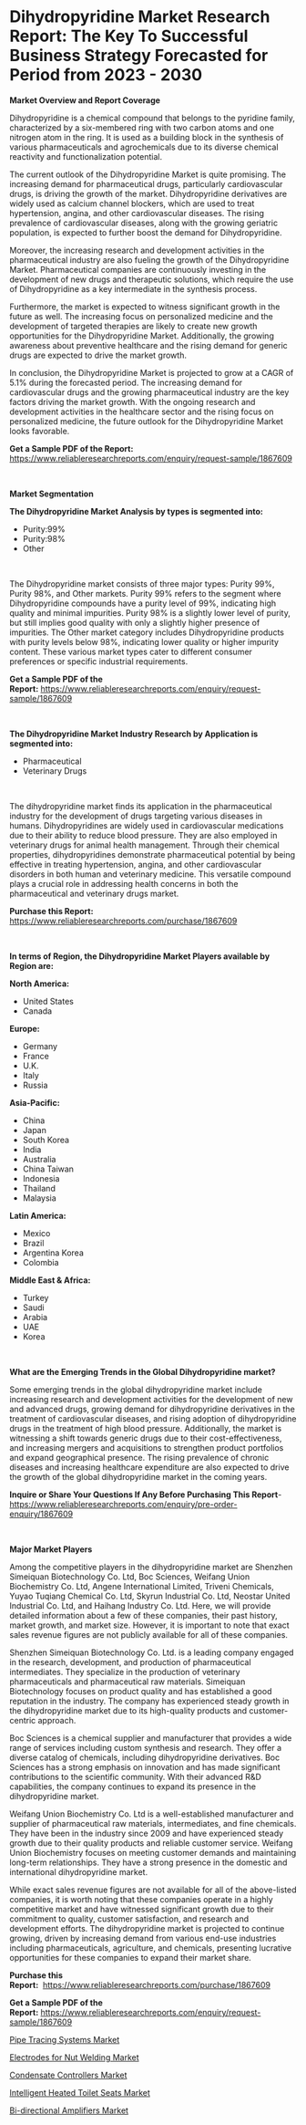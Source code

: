 <p><h1>Dihydropyridine Market Research Report: The Key To Successful Business Strategy Forecasted for Period from 2023 - 2030</h1></p><p><strong>Market Overview and Report Coverage</strong></p>
<p><p>Dihydropyridine is a chemical compound that belongs to the pyridine family, characterized by a six-membered ring with two carbon atoms and one nitrogen atom in the ring. It is used as a building block in the synthesis of various pharmaceuticals and agrochemicals due to its diverse chemical reactivity and functionalization potential.</p><p>The current outlook of the Dihydropyridine Market is quite promising. The increasing demand for pharmaceutical drugs, particularly cardiovascular drugs, is driving the growth of the market. Dihydropyridine derivatives are widely used as calcium channel blockers, which are used to treat hypertension, angina, and other cardiovascular diseases. The rising prevalence of cardiovascular diseases, along with the growing geriatric population, is expected to further boost the demand for Dihydropyridine.</p><p>Moreover, the increasing research and development activities in the pharmaceutical industry are also fueling the growth of the Dihydropyridine Market. Pharmaceutical companies are continuously investing in the development of new drugs and therapeutic solutions, which require the use of Dihydropyridine as a key intermediate in the synthesis process.</p><p>Furthermore, the market is expected to witness significant growth in the future as well. The increasing focus on personalized medicine and the development of targeted therapies are likely to create new growth opportunities for the Dihydropyridine Market. Additionally, the growing awareness about preventive healthcare and the rising demand for generic drugs are expected to drive the market growth.</p><p>In conclusion, the Dihydropyridine Market is projected to grow at a CAGR of 5.1% during the forecasted period. The increasing demand for cardiovascular drugs and the growing pharmaceutical industry are the key factors driving the market growth. With the ongoing research and development activities in the healthcare sector and the rising focus on personalized medicine, the future outlook for the Dihydropyridine Market looks favorable.</p></p>
<p><strong>Get a Sample PDF of the Report:</strong> <a href="https://www.reliableresearchreports.com/enquiry/request-sample/1867609">https://www.reliableresearchreports.com/enquiry/request-sample/1867609</a></p>
<p>&nbsp;</p>
<p><strong>Market Segmentation</strong></p>
<p><strong>The Dihydropyridine Market Analysis by types is segmented into:</strong></p>
<p><ul><li>Purity:99%</li><li>Purity:98%</li><li>Other</li></ul></p>
<p>&nbsp;</p>
<p><p>The Dihydropyridine market consists of three major types: Purity 99%, Purity 98%, and Other markets. Purity 99% refers to the segment where Dihydropyridine compounds have a purity level of 99%, indicating high quality and minimal impurities. Purity 98% is a slightly lower level of purity, but still implies good quality with only a slightly higher presence of impurities. The Other market category includes Dihydropyridine products with purity levels below 98%, indicating lower quality or higher impurity content. These various market types cater to different consumer preferences or specific industrial requirements.</p></p>
<p><strong>Get a Sample PDF of the Report:</strong>&nbsp;<a href="https://www.reliableresearchreports.com/enquiry/request-sample/1867609">https://www.reliableresearchreports.com/enquiry/request-sample/1867609</a></p>
<p>&nbsp;</p>
<p><strong>The Dihydropyridine Market Industry Research by Application is segmented into:</strong></p>
<p><ul><li>Pharmaceutical</li><li>Veterinary Drugs</li></ul></p>
<p>&nbsp;</p>
<p><p>The dihydropyridine market finds its application in the pharmaceutical industry for the development of drugs targeting various diseases in humans. Dihydropyridines are widely used in cardiovascular medications due to their ability to reduce blood pressure. They are also employed in veterinary drugs for animal health management. Through their chemical properties, dihydropyridines demonstrate pharmaceutical potential by being effective in treating hypertension, angina, and other cardiovascular disorders in both human and veterinary medicine. This versatile compound plays a crucial role in addressing health concerns in both the pharmaceutical and veterinary drugs market.</p></p>
<p><strong>Purchase this Report:</strong>&nbsp; <a href="https://www.reliableresearchreports.com/purchase/1867609">https://www.reliableresearchreports.com/purchase/1867609</a></p>
<p>&nbsp;</p>
<p><strong>In terms of Region, the Dihydropyridine Market Players available by Region are:</strong></p>
<p>
    <p> <strong> North America: </strong>
        <ul>
            <li>United States</li>
            <li>Canada</li>
        </ul>
        </p> 
    <p> <strong> Europe: </strong>
        <ul>
            <li>Germany</li>
            <li>France</li>
            <li>U.K.</li>
            <li>Italy</li>
            <li>Russia</li>
        </ul>
        </p> 
    <p> <strong> Asia-Pacific: </strong>
        <ul>
            <li>China</li>
            <li>Japan</li>
            <li>South Korea</li>
            <li>India</li>
            <li>Australia</li>
            <li>China Taiwan</li>
            <li>Indonesia</li>
            <li>Thailand</li>
            <li>Malaysia</li>
        </ul>
        </p> 
    <p> <strong> Latin America: </strong>
        <ul>
            <li>Mexico</li>
            <li>Brazil</li>
            <li>Argentina Korea</li>
            <li>Colombia</li>
        </ul>
        </p> 
    <p> <strong> Middle East & Africa: </strong>
        <ul>
            <li>Turkey</li>
            <li>Saudi</li>
            <li>Arabia</li>
            <li>UAE</li>
            <li>Korea</li>
        </ul>
    </p>
    </p>
<p>&nbsp;</p>
<p><strong>What are the Emerging Trends in the Global Dihydropyridine market?</strong></p>
<p><p>Some emerging trends in the global dihydropyridine market include increasing research and development activities for the development of new and advanced drugs, growing demand for dihydropyridine derivatives in the treatment of cardiovascular diseases, and rising adoption of dihydropyridine drugs in the treatment of high blood pressure. Additionally, the market is witnessing a shift towards generic drugs due to their cost-effectiveness, and increasing mergers and acquisitions to strengthen product portfolios and expand geographical presence. The rising prevalence of chronic diseases and increasing healthcare expenditure are also expected to drive the growth of the global dihydropyridine market in the coming years.</p></p>
<p><strong>Inquire or Share Your Questions If Any Before Purchasing This Report</strong>- <a href="https://www.reliableresearchreports.com/enquiry/pre-order-enquiry/1867609">https://www.reliableresearchreports.com/enquiry/pre-order-enquiry/1867609</a></p>
<p>&nbsp;</p>
<p><strong>Major Market Players</strong></p>
<p><p>Among the competitive players in the dihydropyridine market are Shenzhen Simeiquan Biotechnology Co. Ltd, Boc Sciences, Weifang Union Biochemistry Co. Ltd, Angene International Limited, Triveni Chemicals, Yuyao Tuqiang Chemical Co. Ltd, Skyrun Industrial Co. Ltd, Neostar United Industrial Co. Ltd, and Haihang Industry Co. Ltd. Here, we will provide detailed information about a few of these companies, their past history, market growth, and market size. However, it is important to note that exact sales revenue figures are not publicly available for all of these companies.</p><p>Shenzhen Simeiquan Biotechnology Co. Ltd. is a leading company engaged in the research, development, and production of pharmaceutical intermediates. They specialize in the production of veterinary pharmaceuticals and pharmaceutical raw materials. Simeiquan Biotechnology focuses on product quality and has established a good reputation in the industry. The company has experienced steady growth in the dihydropyridine market due to its high-quality products and customer-centric approach.</p><p>Boc Sciences is a chemical supplier and manufacturer that provides a wide range of services including custom synthesis and research. They offer a diverse catalog of chemicals, including dihydropyridine derivatives. Boc Sciences has a strong emphasis on innovation and has made significant contributions to the scientific community. With their advanced R&D capabilities, the company continues to expand its presence in the dihydropyridine market.</p><p>Weifang Union Biochemistry Co. Ltd is a well-established manufacturer and supplier of pharmaceutical raw materials, intermediates, and fine chemicals. They have been in the industry since 2009 and have experienced steady growth due to their quality products and reliable customer service. Weifang Union Biochemistry focuses on meeting customer demands and maintaining long-term relationships. They have a strong presence in the domestic and international dihydropyridine market.</p><p>While exact sales revenue figures are not available for all of the above-listed companies, it is worth noting that these companies operate in a highly competitive market and have witnessed significant growth due to their commitment to quality, customer satisfaction, and research and development efforts. The dihydropyridine market is projected to continue growing, driven by increasing demand from various end-use industries including pharmaceuticals, agriculture, and chemicals, presenting lucrative opportunities for these companies to expand their market share.</p></p>
<p><strong>Purchase this Report:</strong>&nbsp;&nbsp;<a href="https://www.reliableresearchreports.com/purchase/1867609">https://www.reliableresearchreports.com/purchase/1867609</a></p>
<p></p>
<p><strong>Get a Sample PDF of the Report:</strong>&nbsp;<a href="https://www.reliableresearchreports.com/enquiry/request-sample/1867609">https://www.reliableresearchreports.com/enquiry/request-sample/1867609</a></p>
<p><p><a href="https://medium.com/@malliekozey2023/pipe-tracing-systems-market-share-evolution-and-market-growth-trends-2023-2030-be2efb449f43">Pipe Tracing Systems Market</a></p><p><a href="https://medium.com/@elwyncarter2023/electrodes-for-nut-welding-market-analysis-its-cagr-market-segmentation-and-global-industry-2ea3e8b4afa6">Electrodes for Nut Welding Market</a></p><p><a href="https://medium.com/@coltruecker/condensate-controllers-market-size-cagr-trends-2024-2030-8e928fcb031f">Condensate Controllers Market</a></p><p><a href="https://medium.com/@kejsioni/intelligent-heated-toilet-seats-market-comprehensive-assessment-by-type-application-and-6e40c31f6c0c">Intelligent Heated Toilet Seats Market</a></p><p><a href="https://medium.com/@donaldortega4f/bi-directional-amplifiers-market-report-reveals-the-latest-trends-and-growth-opportunities-of-this-06872a668dbf">Bi-directional Amplifiers Market</a></p></p>